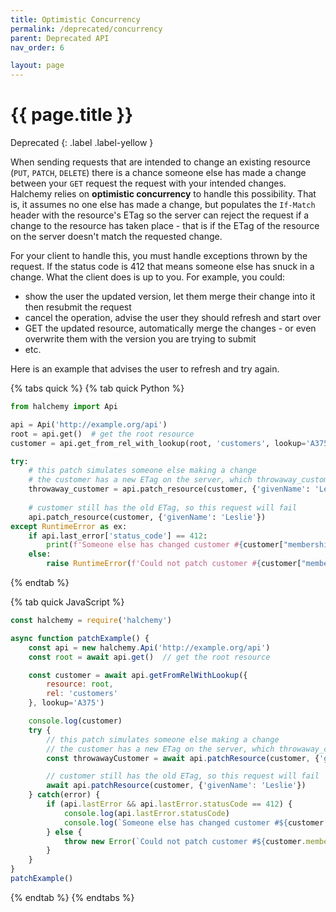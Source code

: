 ```yaml
---
title: Optimistic Concurrency
permalink: /deprecated/concurrency
parent: Deprecated API
nav_order: 6

layout: page
---
```


# {{ page.title }}
Deprecated
{: .label .label-yellow }

When sending requests that are intended to change an existing resource (`PUT`, `PATCH`, `DELETE`) there is a chance someone else has made a change between your `GET` request the request with your intended changes.  Halchemy relies on **optimistic concurrency** to handle this possibility.  That is, it assumes no one else has made a change, but populates the `If-Match` header with the resource's ETag so the server can reject the request if a change to the resource has taken place - that is if the ETag of the resource on the server doesn't match the requested change.

For your client to handle this, you must handle exceptions thrown by the request.  If the status code is 412 that means someone else has snuck in a change.  What the client does is up to you.  For example, you could:
* show the user the updated version, let them merge their change into it then resubmit the request
* cancel the operation, advise the user they should refresh and start over
* GET the updated resource, automatically merge the changes - or even overwrite them with the version you are trying to submit
* etc.

Here is an example that advises the user to refresh and try again.

{% tabs quick %}
{% tab quick Python %}
```python
from halchemy import Api

api = Api('http://example.org/api')
root = api.get()  # get the root resource
customer = api.get_from_rel_with_lookup(root, 'customers', lookup='A375')

try:
    # this patch simulates someone else making a change
    # the customer has a new ETag on the server, which throwaway_customer also has
    throwaway_customer = api.patch_resource(customer, {'givenName': 'Lesley'})
    
    # customer still has the old ETag, so this request will fail
    api.patch_resource(customer, {'givenName': 'Leslie'})
except RuntimeError as ex:
    if api.last_error['status_code'] == 412:
        print(f'Someone else has changed customer #{customer["membershipId"]}. Please refresh to see the changes, then try again if necessary.')
    else:
        raise RuntimeError(f'Could not patch customer #{customer["membershipId"]}', ex)
```
{% endtab %}

{% tab quick JavaScript %}
```javascript
const halchemy = require('halchemy')

async function patchExample() {
    const api = new halchemy.Api('http://example.org/api')
    const root = await api.get()  // get the root resource

    const customer = await api.getFromRelWithLookup({
        resource: root,
        rel: 'customers'
    }, lookup='A375')

    console.log(customer)
    try {
        // this patch simulates someone else making a change
        // the customer has a new ETag on the server, which throwaway_customer also has
        const throwawayCustomer = await api.patchResource(customer, {'givenName': 'Lesley'})

        // customer still has the old ETag, so this request will fail
        await api.patchResource(customer, {'givenName': 'Leslie'})
    } catch(error) {
        if (api.lastError && api.lastError.statusCode == 412) {
            console.log(api.lastError.statusCode)
            console.log(`Someone else has changed customer #${customer.membershipId}. Please refresh to see the changes, then try again if necessary.`)
        } else {
            throw new Error(`Could not patch customer #${customer.membershipId}`, error)
        }
    }
}
patchExample()
```
{% endtab %}
{% endtabs %}
